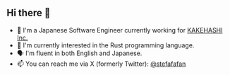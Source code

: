 ## Hi there 👋

- 💁 I'm a Japanese Software Engineer currently working for [KAKEHASHI Inc.](https://www.kakehashi.life/)
- 🦀 I'm currently interested in the Rust programming language.
- 🗣️ I'm fluent in both English and Japanese.
- 📫 You can reach me via X (formerly Twitter): [@stefafafan](https://x.com/stefafafan)

<!--
**stefafafan/stefafafan** is a ✨ _special_ ✨ repository because its `README.md` (this file) appears on your GitHub profile.

Here are some ideas to get you started:

- 🔭 I’m currently working on ...
- 🌱 I’m currently learning ...
- 👯 I’m looking to collaborate on ...
- 🤔 I’m looking for help with ...
- 💬 Ask me about ...
- 📫 How to reach me: ...
- 😄 Pronouns: ...
- ⚡ Fun fact: ...
-->
